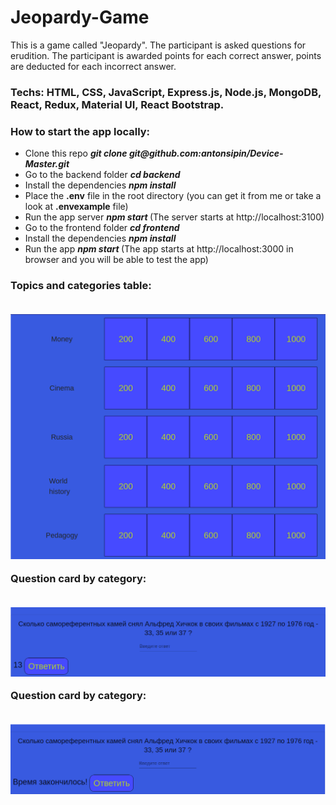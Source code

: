 # Jeopardy-Game

<p>
This is a game called "Jeopardy". The participant is asked questions for erudition. The participant is awarded points for each correct answer, points are deducted for each incorrect answer.
</p>

<h3>
Techs: HTML, CSS, JavaScript, Express.js, Node.js, MongoDB, React, Redux, Material UI, React Bootstrap.
</h3>

<h3> 
  How to start the app locally:
</h3>
  <p>
  <ul>
    <li>
      Clone this repo <b><i> git clone git@github.com:antonsipin/Device-Master.git </i></b>
    </li>
     <li>
       Go to the backend folder <b><i> cd backend </i></b>
    </li>
    <li>
      Install the dependencies <b><i> npm install </i></b>
    </li>
    <li>
      Place the <b>.env</b> file in the root directory (you can get it from me or take a look at <b>.envexample</b> file)
    </li>
    <li>
      Run the app server <b><i> npm start </i></b> (The server starts at http://localhost:3100)
    </li>
    <li>
      Go to the frontend folder <b><i> cd frontend </i></b>
    </li>
    <li>
      Install the dependencies <b><i> npm install </i></b>
    </li>
    <li>
      Run the app <b><i> npm start </i></b> (The app starts at http://localhost:3000 in browser and you will be able to test the app)
    </li>
  </ul>
  </p> 
  
<h3>
  
  <p>Topics and categories table:</p><br />
  <img src="frontend/public/Table.png" width="600" title="Таблица тем и категорий"> <br />
  <p>Question card by category:</p><br />
  <img src="frontend/public/Card.png" width="600" alt="Карточка с вопросом по категории"> <br />
  <p>Question card by category:</p><br />
  <img src="frontend/public/Table_time_out.png" width="600" title="Карточка с вопросом по категории"> <br />
  
</h3>
